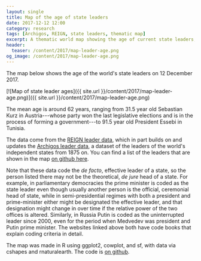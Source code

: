 ```yaml
---
layout: single
title: Map of the age of state leaders
date: 2017-12-12 12:00
category: research
tags: [Archigos, REIGN, state leaders, thematic map]
excerpt: A thematic world map showing the age of current state leaders, with data from Archigos and REIGN. 
header: 
  teaser: /content/2017/map-leader-age.png
og_image: /content/2017/map-leader-age.png
---
```


The map below shows the age of the world's state leaders on 12 December 2017. 

[![Map of state leader ages]({{ site.url }}/content/2017/map-leader-age.png)]({{ site.url }}/content/2017/map-leader-age.png)

The mean age is around 62 years, ranging from 31.5 year old Sebastian Kurz in Austria---whose party won the last legislative elections and is in the process of forming a government---to 91.5 year old President Essebi in Tunisia. 

The data come from the [REIGN leader data](http://oefresearch.org/datasets/reign), which in part builds on and updates the [Archigos leader data](http://privatewww.essex.ac.uk/~ksg/archigos.html), a dataset of the leaders of the world's independent states from 1875 on. You can find a list of the leaders that are shown in the map [on github here](https://github.com/andybega/mireg-blogs/blob/master/leader-age-map/leader-data.csv).

Note that these data code the *de facto*, effective leader of a state, so the person listed there may not be the theoretical, *de jure* head of a state. For example, in parliamentary democracies the prime minister is coded as the state leader even though usually another person is the official, ceremonial head of state, while in semi-presidential regimes with both a president and prime-minister either might be designated the effective leader, and that designation might change in over time if the relative power of the two offices is altered. Similarly, in Russia Putin is coded as the uninterrupted leader since 2000, even for the period when Medvedev was president and Putin prime minister. The websites linked above both have code books that explain coding criteria in detail. 

The map was made in R using ggplot2, cowplot, and sf, with data via cshapes and rnaturalearth. The code is [on github](https://github.com/andybega/mireg-blogs/tree/master/leader-age-map).